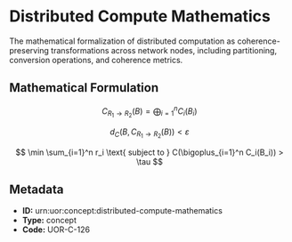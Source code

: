 # Distributed Compute Mathematics

The mathematical formalization of distributed computation as coherence-preserving transformations across network nodes, including partitioning, conversion operations, and coherence metrics.

## Mathematical Formulation

$$
C_{R_1 \rightarrow R_2}(B) = \bigoplus_{i=1}^n C_i(B_i)
$$

$$
d_C(B, C_{R_1 \rightarrow R_2}(B)) < \varepsilon
$$

$$
\min \sum_{i=1}^n r_i \text{ subject to } C(\bigoplus_{i=1}^n C_i(B_i)) > \tau
$$

## Metadata

- **ID:** urn:uor:concept:distributed-compute-mathematics
- **Type:** concept
- **Code:** UOR-C-126
